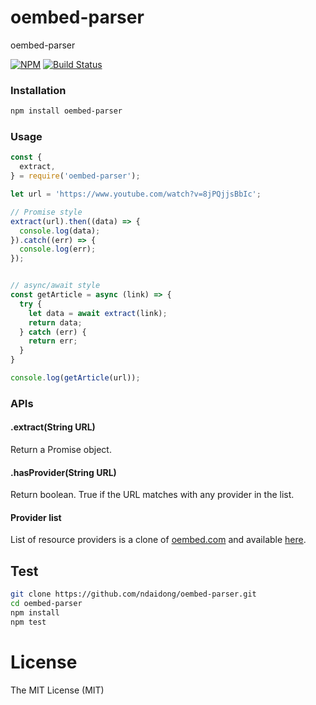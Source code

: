 # oembed-parser
oembed-parser

[![NPM](https://badge.fury.io/js/oembed-parser.svg)](https://badge.fury.io/js/oembed-parser)
[![Build Status](https://travis-ci.org/ndaidong/oembed-parser.svg?branch=master)](https://travis-ci.org/ndaidong/oembed-parser)


### Installation

```bash
npm install oembed-parser
```

### Usage

```js
const {
  extract,
} = require('oembed-parser');

let url = 'https://www.youtube.com/watch?v=8jPQjjsBbIc';

// Promise style
extract(url).then((data) => {
  console.log(data);
}).catch((err) => {
  console.log(err);
});


// async/await style
const getArticle = async (link) => {
  try {
    let data = await extract(link);
    return data;
  } catch (err) {
    return err;
  }
}

console.log(getArticle(url));
```

### APIs

#### .extract(String URL)

Return a Promise object.

#### .hasProvider(String URL)

Return boolean. True if the URL matches with any provider in the list.


#### Provider list

List of resource providers is a clone of [oembed.com](http://oembed.com/providers.json) and available [here](https://raw.githubusercontent.com/ndaidong/oembed-parser/master/src/utils/providers.json).


## Test

```bash
git clone https://github.com/ndaidong/oembed-parser.git
cd oembed-parser
npm install
npm test
```

# License

The MIT License (MIT)
